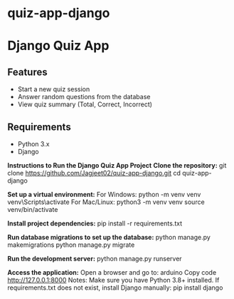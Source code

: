 # quiz-app-django
# Django Quiz App

## Features
- Start a new quiz session
- Answer random questions from the database
- View quiz summary (Total, Correct, Incorrect)


## Requirements
- Python 3.x
- Django



**Instructions to Run the Django Quiz App Project**
**Clone the repository:**
git clone https://github.com/Jagjeet02/quiz-app-django.git
cd quiz-app-django

**Set up a virtual environment:**
For Windows:
python -m venv venv
venv\Scripts\activate
For Mac/Linux:
python3 -m venv venv
source venv/bin/activate

**Install project dependencies:**
pip install -r requirements.txt

**Run database migrations to set up the database:**
python manage.py makemigrations
python manage.py migrate

**Run the development server:**
python manage.py runserver

**Access the application:**
Open a browser and go to:
arduino
Copy code
http://127.0.0.1:8000
Notes:
Make sure you have Python 3.8+ installed.
If requirements.txt does not exist, install Django manually:
pip install django
